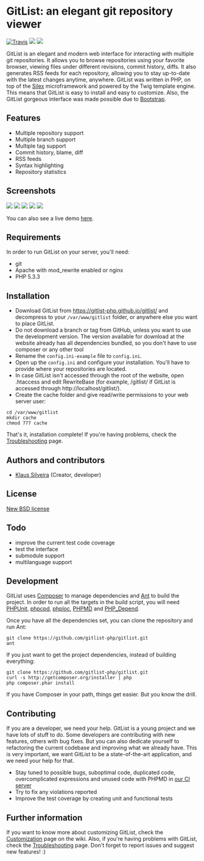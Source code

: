 # GitList: an elegant git repository viewer

[![Travis](https://img.shields.io/travis/gitlist-php/gitlist/master.svg?style=flat-square)](https://travis-ci.org/gitlist-php/gitlist)
[![](https://img.shields.io/github/issues-raw/gitlist-php/gitlist.svg?style=flat-square)](https://github.com/gitlist-php/gitlist/issues)
[![](http://img.shields.io/badge/license-BSD_3--clause-blue.svg?style=flat-square)](LICENSE)

GitList is an elegant and modern web interface for interacting with multiple git repositories. It allows you to browse repositories using your favorite browser, viewing files under different revisions, commit history, diffs. It also generates RSS feeds for each repository, allowing you to stay up-to-date with the latest changes anytime, anywhere. GitList was written in PHP, on top of the [Silex](http://silex.sensiolabs.org/) microframework and powered by the Twig template engine. This means that GitList is easy to install and easy to customize. Also, the GitList gorgeous interface was made possible due to [Bootstrap](http://twitter.github.com/bootstrap/). 

## Features
* Multiple repository support
* Multiple branch support
* Multiple tag support
* Commit history, blame, diff
* RSS feeds
* Syntax highlighting
* Repository statistics

## Screenshots
[![](https://github.com/gitlist-php/gitlist/wiki/img/screenshots/1.jpg)](https://github.com/gitlist-php/gitlist/wiki/img/screenshots/1.jpg)
[![](https://github.com/gitlist-php/gitlist/wiki/img/screenshots/2.jpg)](https://github.com/gitlist-php/gitlist/wiki/img/screenshots/2.jpg)
[![](https://github.com/gitlist-php/gitlist/wiki/img/screenshots/3.jpg)](https://github.com/gitlist-php/gitlist/wiki/img/screenshots/3.jpg)
[![](https://github.com/gitlist-php/gitlist/wiki/img/screenshots/4.jpg)](https://github.com/gitlist-php/gitlist/wiki/img/screenshots/4.jpg)
[![](https://github.com/gitlist-php/gitlist/wiki/img/screenshots/5.jpg)](https://github.com/gitlist-php/gitlist/wiki/img/screenshots/5.jpg)

You can also see a live demo [here](http://gitlist-khornberg.rhcloud.com/).

## Requirements
In order to run GitList on your server, you'll need:

* git
* Apache with mod_rewrite enabled or nginx
* PHP 5.3.3

## Installation
* Download GitList from https://gitlist-php.github.io/gitlist/ and decompress to your `/var/www/gitlist` folder, or anywhere else you want to place GitList.
* Do not download a branch or tag from GitHub, unless you want to use the development version. The version available for download at the website already has all dependencies bundled, so you don't have to use composer or any other tool
* Rename the `config.ini-example` file to `config.ini`.
* Open up the `config.ini` and configure your installation. You'll have to provide where your repositories are located.
* In case GitList isn't accessed through the root of the website, open .htaccess and edit RewriteBase (for example, /gitlist/ if GitList is accessed through http://localhost/gitlist/).
* Create the cache folder and give read/write permissions to your web server user:

```
cd /var/www/gitlist
mkdir cache
chmod 777 cache
```

That's it, installation complete! If you're having problems, check the [Troubleshooting](https://github.com/gitlist-php/gitlist/wiki/Troubleshooting) page.


## Authors and contributors
* [Klaus Silveira](http://www.klaussilveira.com) (Creator, developer)

## License
[New BSD license](http://www.opensource.org/licenses/bsd-license.php)

## Todo
* improve the current test code coverage
* test the interface
* submodule support
* multilanguage support

## Development
GitList uses [Composer](http://getcomposer.org/) to manage dependencies and [Ant](http://ant.apache.org/) to build the project. In order to run all the targets in the build script, you will need [PHPUnit](http://www.phpunit.de/), [phpcpd](https://github.com/sebastianbergmann/phpcpd), [phploc](https://github.com/sebastianbergmann/phploc), [PHPMD](http://phpmd.org/) and [PHP_Depend](http://pdepend.org).

Once you have all the dependencies set, you can clone the repository and run Ant:

```
git clone https://github.com/gitlist-php/gitlist.git
ant
```

If you just want to get the project dependencies, instead of building everything:

```
git clone https://github.com/gitlist-php/gitlist.git
curl -s http://getcomposer.org/installer | php
php composer.phar install
```

If you have Composer in your path, things get easier. But you know the drill.

## Contributing
If you are a developer, we need your help. GitList is a young project and we have lots of stuff to do. Some developers are contributing with new features, others with bug fixes. But you can also dedicate yourself to refactoring the current codebase and improving what we already have. This is very important, we want GitList to be a state-of-the-art application, and we need your help for that.

* Stay tuned to possible bugs, suboptimal code, duplicated code, overcomplicated expressions and unused code with PHPMD in [our CI server](https://travis-ci.org/gitlist-php/gitlist)
* Try to fix any violations reported
* Improve the test coverage by creating unit and functional tests

## Further information
If you want to know more about customizing GitList, check the [Customization](https://github.com/gitlist-php/gitlist/wiki/Customizing) page on the wiki. Also, if you're having problems with GitList, check the [Troubleshooting](https://github.com/gitlist-php/gitlist/wiki/Troubleshooting) page. Don't forget to report issues and suggest new features! :)

